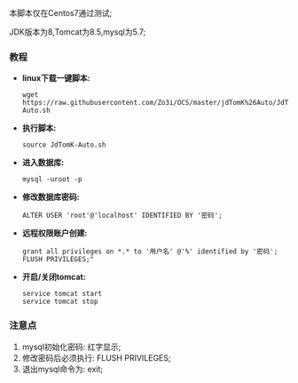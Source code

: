 本脚本仅在Centos7通过测试;

JDK版本为8,Tomcat为8.5,mysql为5.7;

### 教程

- **linux下载一键脚本:**

  ```shell
  wget https://raw.githubusercontent.com/Zo3i/OCS/master/jdTomK%26Auto/JdTomK-Auto.sh
  ```

- **执行脚本:**

  ```shell
  source JdTomK-Auto.sh
  ```

- **进入数据库:**

  ```shell
  mysql -uroot -p
  ```

- **修改数据库密码:**

  ```mysql
  ALTER USER 'root'@'localhost' IDENTIFIED BY '密码';
  ```

- **远程权限账户创建:**

  ```mysql
  grant all privileges on *.* to '用户名' @'%' identified by '密码';
  FLUSH PRIVILEGES;"
  ```

- **开启/关闭tomcat:**

  ```shell
  service tomcat start
  service tomcat stop
  ```



### 注意点

1. mysql初始化密码: 红字显示;
2. 修改密码后必须执行: FLUSH PRIVILEGES;
3. 退出mysql命令为: exit;
